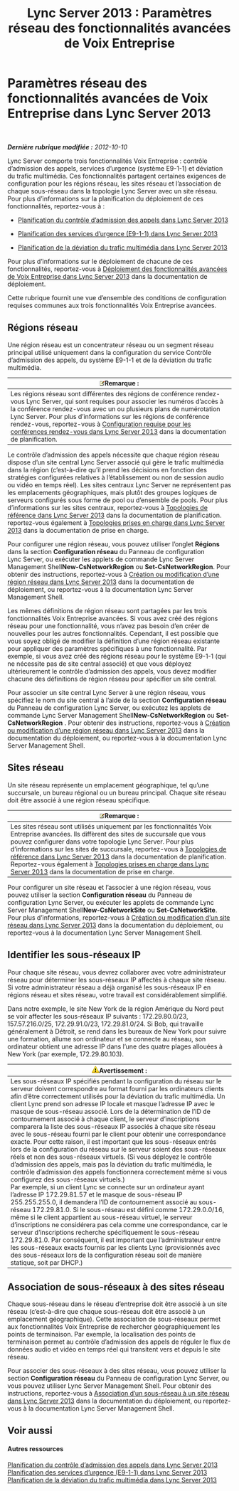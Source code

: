 ﻿---
title: 'Lync Server 2013 : Paramètres réseau des fonctionnalités avancées de Voix Entreprise'
TOCTitle: Paramètres réseau des fonctionnalités avancées de Voix Entreprise
ms:assetid: 7f6de9e4-c8a4-44e4-8d14-21fe8c45283a
ms:mtpsurl: https://technet.microsoft.com/fr-fr/library/Gg398637(v=OCS.15)
ms:contentKeyID: 49297863
ms.date: 05/20/2016
mtps_version: v=OCS.15
ms.translationtype: HT
---

# Paramètres réseau des fonctionnalités avancées de Voix Entreprise dans Lync Server 2013

 

_**Dernière rubrique modifiée :** 2012-10-10_

Lync Server comporte trois fonctionnalités Voix Entreprise : contrôle d’admission des appels, services d’urgence (système E9-1-1) et déviation du trafic multimédia. Ces fonctionnalités partagent certaines exigences de configuration pour les régions réseau, les sites réseau et l’association de chaque sous-réseau dans la topologie Lync Server avec un site réseau. Pour plus d’informations sur la planification du déploiement de ces fonctionnalités, reportez-vous à :

  - [Planification du contrôle d’admission des appels dans Lync Server 2013](lync-server-2013-planning-for-call-admission-control.md)

  - [Planification des services d’urgence (E9-1-1) dans Lync Server 2013](lync-server-2013-planning-for-emergency-services-e9-1-1.md)

  - [Planification de la déviation du trafic multimédia dans Lync Server 2013](lync-server-2013-planning-for-media-bypass.md)

Pour plus d’informations sur le déploiement de chacune de ces fonctionnalités, reportez-vous à [Déploiement des fonctionnalités avancées de Voix Entreprise dans Lync Server 2013](lync-server-2013-deploying-advanced-enterprise-voice-features.md) dans la documentation de déploiement.

Cette rubrique fournit une vue d’ensemble des conditions de configuration requises communes aux trois fonctionnalités Voix Entreprise avancées.

## Régions réseau

Une région réseau est un concentrateur réseau ou un segment réseau principal utilisé uniquement dans la configuration du service Contrôle d’admission des appels, du système E9-1-1 et de la déviation du trafic multimédia.

<table>
<thead>
<tr class="header">
<th><img src="images/Gg398920.note(OCS.15).gif" title="note" alt="note" />Remarque :</th>
</tr>
</thead>
<tbody>
<tr class="odd">
<td>Les régions réseau sont différentes des régions de conférence rendez-vous Lync Server, qui sont requises pour associer les numéros d’accès à la conférence rendez-vous avec un ou plusieurs plans de numérotation Lync Server. Pour plus d’informations sur les régions de conférence rendez-vous, reportez-vous à <a href="lync-server-2013-dial-in-conferencing-requirements.md">Configuration requise pour les conférences rendez-vous dans Lync Server 2013</a> dans la documentation de planification.</td>
</tr>
</tbody>
</table>


Le contrôle d’admission des appels nécessite que chaque région réseau dispose d’un site central Lync Server associé qui gère le trafic multimédia dans la région (c’est-à-dire qu’il prend les décisions en fonction des stratégies configurées relatives à l’établissement ou non de session audio ou vidéo en temps réel). Les sites centraux Lync Server ne représentent pas les emplacements géographiques, mais plutôt des groupes logiques de serveurs configurés sous forme de pool ou d’ensemble de pools. Pour plus d’informations sur les sites centraux, reportez-vous à [Topologies de référence dans Lync Server 2013](lync-server-2013-reference-topologies.md) dans la documentation de planification. reportez-vous également à [Topologies prises en charge dans Lync Server 2013](lync-server-2013-supported-topologies.md) dans la documentation de prise en charge.

Pour configurer une région réseau, vous pouvez utiliser l’onglet **Régions** dans la section **Configuration réseau** du Panneau de configuration Lync Server, ou exécuter les applets de commande Lync Server Management Shell**New-CsNetworkRegion** ou **Set-CsNetworkRegion**. Pour obtenir des instructions, reportez-vous à [Création ou modification d’une région réseau dans Lync Server 2013](lync-server-2013-create-or-modify-a-network-region.md) dans la documentation de déploiement, ou reportez-vous à la documentation Lync Server Management Shell.

Les mêmes définitions de région réseau sont partagées par les trois fonctionnalités Voix Entreprise avancées. Si vous avez créé des régions réseau pour une fonctionnalité, vous n’avez pas besoin d’en créer de nouvelles pour les autres fonctionnalités. Cependant, il est possible que vous soyez obligé de modifier la définition d’une région réseau existante pour appliquer des paramètres spécifiques à une fonctionnalité. Par exemple, si vous avez créé des régions réseau pour le système E9-1-1 (qui ne nécessite pas de site central associé) et que vous déployez ultérieurement le contrôle d’admission des appels, vous devez modifier chacune des définitions de région réseau pour spécifier un site central.

Pour associer un site central Lync Server à une région réseau, vous spécifiez le nom du site central à l’aide de la section **Configuration réseau** du Panneau de configuration Lync Server, ou exécutez les applets de commande Lync Server Management Shell**New-CsNetworkRegion** ou **Set-CsNetworkRegion** . Pour obtenir des instructions, reportez-vous à [Création ou modification d’une région réseau dans Lync Server 2013](lync-server-2013-create-or-modify-a-network-region.md) dans la documentation du déploiement, ou reportez-vous à la documentation Lync Server Management Shell.

## Sites réseau

Un site réseau représente un emplacement géographique, tel qu’une succursale, un bureau régional ou un bureau principal. Chaque site réseau doit être associé à une région réseau spécifique.

<table>
<thead>
<tr class="header">
<th><img src="images/Gg398920.note(OCS.15).gif" title="note" alt="note" />Remarque :</th>
</tr>
</thead>
<tbody>
<tr class="odd">
<td>Les sites réseau sont utilisés uniquement par les fonctionnalités Voix Entreprise avancées. Ils diffèrent des sites de succursale que vous pouvez configurer dans votre topologie Lync Server. Pour plus d’informations sur les sites de succursale, reportez-vous à <a href="lync-server-2013-reference-topologies.md">Topologies de référence dans Lync Server 2013</a> dans la documentation de planification. Reportez-vous également à <a href="lync-server-2013-supported-topologies.md">Topologies prises en charge dans Lync Server 2013</a> dans la documentation de prise en charge.</td>
</tr>
</tbody>
</table>


Pour configurer un site réseau et l’associer à une région réseau, vous pouvez utiliser la section **Configuration réseau** du Panneau de configuration Lync Server, ou exécuter les applets de commande Lync Server Management Shell**New-CsNetworkSite** ou **Set-CsNetworkSite**. Pour plus d’informations, reportez-vous à [Création ou modification d’un site réseau dans Lync Server 2013](lync-server-2013-create-or-modify-a-network-site.md) dans la documentation du déploiement, ou reportez-vous à la documentation Lync Server Management Shell.

## Identifier les sous-réseaux IP

Pour chaque site réseau, vous devrez collaborer avec votre administrateur réseau pour déterminer les sous-réseaux IP affectés à chaque site réseau. Si votre administrateur réseau a déjà organisé les sous-réseaux IP en régions réseau et sites réseau, votre travail est considérablement simplifié.

Dans notre exemple, le site New York de la région Amérique du Nord peut se voir affecter les sous-réseaux IP suivants : 172.29.80.0/23, 157.57.216.0/25, 172.29.91.0/23, 172.29.81.0/24. Si Bob, qui travaille généralement à Détroit, se rend dans les bureaux de New York pour suivre une formation, allume son ordinateur et se connecte au réseau, son ordinateur obtient une adresse IP dans l’une des quatre plages allouées à New York (par exemple, 172.29.80.103).

<table>
<thead>
<tr class="header">
<th><img src="images/Gg412910.warning(OCS.15).gif" title="warning" alt="warning" />Avertissement :</th>
</tr>
</thead>
<tbody>
<tr class="odd">
<td>Les sous-réseaux IP spécifiés pendant la configuration du réseau sur le serveur doivent correspondre au format fourni par les ordinateurs clients afin d’être correctement utilisés pour la déviation du trafic multimédia. Un client Lync prend son adresse IP locale et masque l’adresse IP avec le masque de sous-réseau associé. Lors de la détermination de l’ID de contournement associé à chaque client, le serveur d’inscriptions comparera la liste des sous-réseaux IP associés à chaque site réseau avec le sous-réseau fourni par le client pour obtenir une correspondance exacte. Pour cette raison, il est important que les sous-réseaux entrés lors de la configuration du réseau sur le serveur soient des sous-réseaux réels et non des sous-réseaux virtuels. (Si vous déployez le contrôle d’admission des appels, mais pas la déviation du trafic multimédia, le contrôle d’admission des appels fonctionnera correctement même si vous configurez des sous-réseaux virtuels.)<br />
Par exemple, si un client Lync se connecte sur un ordinateur ayant l’adresse IP 172.29.81.57 et le masque de sous-réseau IP 255.255.255.0, il demandera l’ID de contournement associé au sous-réseau 172.29.81.0. Si le sous-réseau est défini comme 172.29.0.0/16, même si le client appartient au sous-réseau virtuel, le serveur d’inscriptions ne considérera pas cela comme une correspondance, car le serveur d’inscriptions recherche spécifiquement le sous-réseau 172.29.81.0. Par conséquent, il est important que l’administrateur entre les sous-réseaux exacts fournis par les clients Lync (provisionnés avec des sous-réseaux lors de la configuration réseau soit de manière statique, soit par DHCP.)</td>
</tr>
</tbody>
</table>


## Association de sous-réseaux à des sites réseau

Chaque sous-réseau dans le réseau d’entreprise doit être associé à un site réseau (c’est-à-dire que chaque sous-réseau doit être associé à un emplacement géographique). Cette association de sous-réseaux permet aux fonctionnalités Voix Entreprise de rechercher géographiquement les points de terminaison. Par exemple, la localisation des points de terminaison permet au contrôle d’admission des appels de réguler le flux de données audio et vidéo en temps réel qui transitent vers et depuis le site réseau.

Pour associer des sous-réseaux à des sites réseau, vous pouvez utiliser la section **Configuration réseau** du Panneau de configuration Lync Server, ou vous pouvez utiliser Lync Server Management Shell. Pour obtenir des instructions, reportez-vous à [Association d’un sous-réseau à un site réseau dans Lync Server 2013](lync-server-2013-associate-a-subnet-with-a-network-site.md) dans la documentation du déploiement, ou reportez-vous à la documentation Lync Server Management Shell.

## Voir aussi

#### Autres ressources

[Planification du contrôle d’admission des appels dans Lync Server 2013](lync-server-2013-planning-for-call-admission-control.md)  
[Planification des services d’urgence (E9-1-1) dans Lync Server 2013](lync-server-2013-planning-for-emergency-services-e9-1-1.md)  
[Planification de la déviation du trafic multimédia dans Lync Server 2013](lync-server-2013-planning-for-media-bypass.md)

